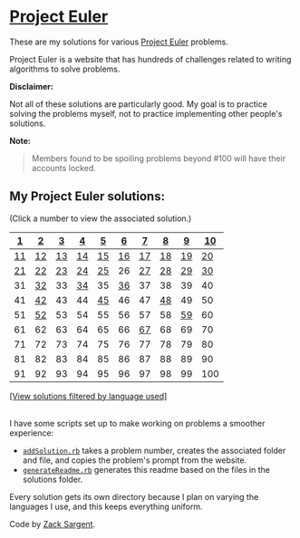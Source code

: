 # [Project Euler](https://projecteuler.net)

These are my solutions for various [Project Euler](https://projecteuler.net) problems.

Project Euler is a website that has hundreds of challenges related to writing algorithms to solve problems.

**Disclaimer:**

Not all of these solutions are particularly good. My goal is to practice solving the problems myself, not to practice implementing other people's solutions.

**Note:**

> Members found to be spoiling problems beyond #100 will have their accounts locked.

## My Project Euler solutions:
(Click a number to view the associated solution.)
<!---
  This table is automatically generated and is best viewed with line wrap off.
  I did consider reference style links, and they didn't seem much better.
  Just try and view the formatted table, if you can.
-->
| [1](solutions/001/)            | [2](solutions/002/solve2.rb)     | [3](solutions/003/solve3.rb)   | [4](solutions/004/solve4.rb)   | [5](solutions/005/solve5.rb)   | [6](solutions/006/solve6.rb)   | [7](solutions/007/solve7.rb)   | [8](solutions/008/solve8.rb)     | [9](solutions/009/solve9.rb)   | [10](solutions/010/solve10.rb) |
| ------------------------------ | -------------------------------- | ------------------------------ | ------------------------------ | ------------------------------ | ------------------------------ | ------------------------------ | -------------------------------- | ------------------------------ | ------------------------------ |
| [11](solutions/011/solve11.py) | [12](solutions/012/solve12.py)   | [13](solutions/013/solve13.py) | [14](solutions/014/solve14.py) | [15](solutions/015/solve15.py) | [16](solutions/016/solve16.py) | [17](solutions/017/solve17.py) | [18](solutions/018/solve18.py)   | [19](solutions/019/solve19.py) | [20](solutions/020/solve20.py) |
| [21](solutions/021/solve21.py) | [22](solutions/022/solve22.py)   | [23](solutions/023/solve23.py) | [24](solutions/024/solve24.py) | [25](solutions/025/solve25.py) | 26                             | [27](solutions/027/solve27.py) | [28](solutions/028/solve28.java) | [29](solutions/029/solve29.rb) | [30](solutions/030/solve30.hs) |
| 31                             | [32](solutions/032/solve32.hs)   | 33                             | [34](solutions/034/solve34.hs) | 35                             | [36](solutions/036/solve36.hs) | 37                             | 38                               | 39                             | 40                             |
| 41                             | [42](solutions/042/solve42.hs)   | 43                             | 44                             | [45](solutions/045/solve45.hs) | 46                             | 47                             | [48](solutions/048/solve48.hs)   | 49                             | 50                             |
| 51                             | [52](solutions/052/solve52.java) | 53                             | 54                             | 55                             | 56                             | 57                             | 58                               | [59](solutions/059/solve59.hs) | 60                             |
| 61                             | 62                               | 63                             | 64                             | 65                             | 66                             | [67](solutions/067/solve67.py) | 68                               | 69                             | 70                             |
| 71                             | 72                               | 73                             | 74                             | 75                             | 76                             | 77                             | 78                               | 79                             | 80                             |
| 81                             | 82                               | 83                             | 84                             | 85                             | 86                             | 87                             | 88                               | 89                             | 90                             |
| 91                             | 92                               | 93                             | 94                             | 95                             | 96                             | 97                             | 98                               | 99                             | 100                            |


[[View solutions filtered by language used]](solutionsByLanguages.md)

<br>
I have some scripts set up to make working on problems a smoother experience:

 - [`addSolution.rb`](addSolution.rb) takes a problem number, creates the associated folder and file, and copies the problem's prompt from the website.
 - [`generateReadme.rb`](generateReadme.rb) generates this readme based on the files in the solutions folder.

Every solution gets its own directory because I plan on varying the languages I use, and this keeps everything uniform.

Code by [Zack Sargent](https://github.com/zsarge).
